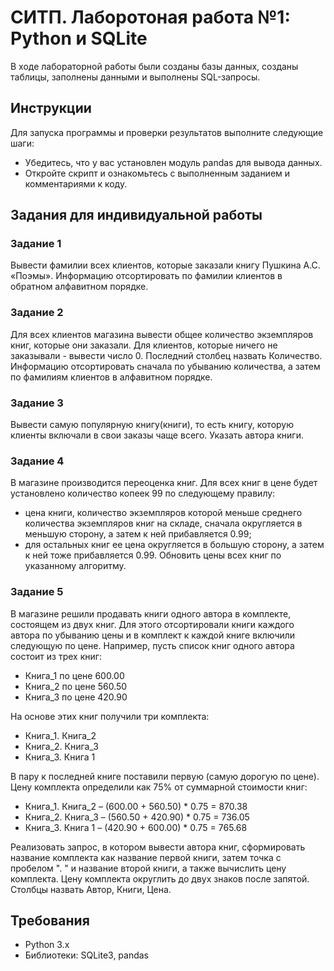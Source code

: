 # СИТП. Лаборотоная работа №1: Python и SQLite

В ходе лабораторной работы были созданы базы данных, созданы таблицы, заполнены данными и выполнены SQL-запросы.
## Инструкции
Для запуска программы и проверки результатов выполните следующие шаги:

* Убедитесь, что у вас установлен модуль pandas для вывода данных.
* Откройте скрипт и ознакомьтесь с выполненным заданием и комментариями к коду.

## Задания для индивидуальной работы

### Задание 1

Вывести фамилии всех клиентов, которые заказали книгу Пушкина А.С. «Поэмы». Информацию отсортировать по фамилии клиентов в обратном алфавитном порядке.

### Задание 2

Для всех клиентов магазина вывести общее количество экземпляров книг, которые они заказали. Для клиентов, которые ничего не заказывали - вывести число 0. Последний столбец назвать Количество. Информацию отсортировать сначала по убыванию количества, а затем по фамилиям клиентов в алфавитном порядке.

### Задание 3

Вывести самую популярную книгу(книги), то есть книгу, которую клиенты включали в свои заказы чаще всего. Указать автора книги.

### Задание 4

В магазине производится переоценка книг. Для всех книг в цене будет установлено количество копеек 99 по следующему правилу:
- цена книги, количество экземпляров которой меньше среднего количества экземпляров книг на складе, сначала округляется в меньшую сторону, а затем к ней прибавляется 0.99;
- для остальных книг ее цена округляется в большую сторону, а затем к ней тоже прибавляется 0.99.
Обновить цены всех книг по указанному алгоритму.

### Задание 5

В магазине решили продавать книги одного автора в комплекте, состоящем из двух книг. Для этого отсортировали книги каждого автора по убыванию цены и в комплект к каждой книге включили следующую по цене. Например, пусть список книг одного автора состоит из трех книг:

- Книга_1 по цене 600.00
- Книга_2 по цене 560.50
- Книга_3 по цене 420.90

На основе этих книг получили три комплекта:
- Книга_1. Книга_2
- Книга_2. Книга_3
- Книга_3. Книга 1

В пару к последней книге поставили первую (самую дорогую по цене). Цену комплекта определили как 75% от суммарной стоимости книг:

- Книга_1. Книга_2 – (600.00 + 560.50) * 0.75 = 870.38
- Книга_2. Книга_3 – (560.50 + 420.90) * 0.75 = 736.05
- Книга_3. Книга 1 – (420.90 + 600.00) * 0.75 = 765.68

Реализовать запрос, в котором вывести автора книг, сформировать название комплекта как название первой книги, затем точка с пробелом ". " и название второй книги, а также вычислить цену комплекта. Цену комплекта округлить до двух знаков после запятой. Столбцы назвать Автор, Книги, Цена.

## Требования
- Python 3.x
- Библиотеки: SQLite3, pandas
